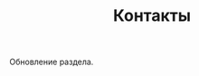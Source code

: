 ﻿---
layout: page

title: Контакты
breadcrumb: Контакты

meta: Контакты

og: img/contacts.png

lang: ru
ref: contacts
---

Обновление раздела.
